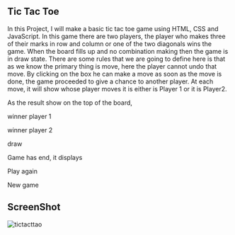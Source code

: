## Tic Tac Toe
In this Project, I will make a basic tic tac toe game using HTML, CSS and JavaScript.
In this game there are two players, the player who makes three of their marks in row and column or one of the two diagonals wins the game.
When the board fills up and no combination making then the game is in draw state.
There are some rules that we are going to define here is that as we know the primary thing is move, here the player cannot undo that move.
By clicking on the box he can make a move as soon as the move is done, the game proceeded to give a chance to another player.
At each move, it will show whose player moves it is either is Player 1  or it is Player2.

As the result show on the top of the board, 

winner player 1 

winner player 2

draw

Game has end, it displays 

 Play again
 
 New game
 
 
 ## ScreenShot
 
 ![tictacttao](https://user-images.githubusercontent.com/67471717/117132327-579a7b00-adc0-11eb-9d08-806faeadef1e.PNG)
